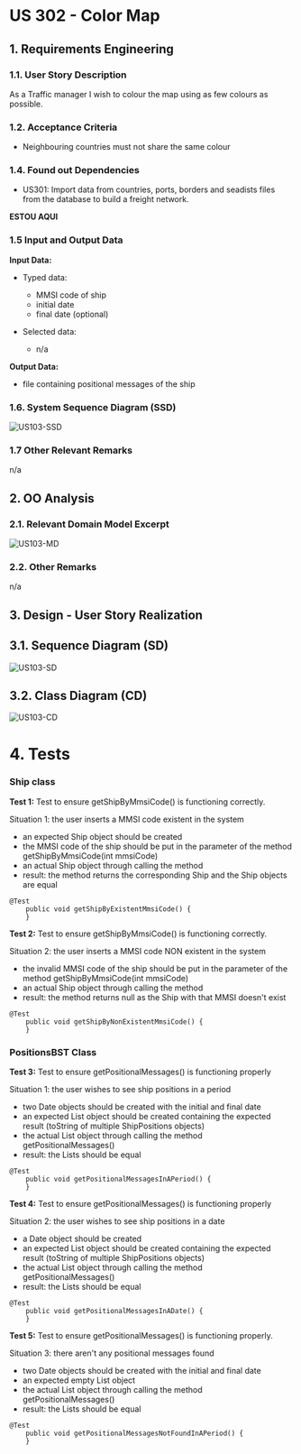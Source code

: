 # US 302 - Color Map

## 1. Requirements Engineering

### 1.1. User Story Description

As a Traffic manager I wish to colour the map using as few colours as possible.

### 1.2. Acceptance Criteria

* Neighbouring countries must not share the same colour

### 1.4. Found out Dependencies

* US301: Import data from countries, ports, borders and seadists files from the database to build a freight network.

**ESTOU AQUI**
### 1.5 Input and Output Data

**Input Data:**

* Typed data:
    * MMSI code of ship
    * initial date
    * final date (optional)

* Selected data:
    * n/a


**Output Data:**

* file containing positional messages of the ship


### 1.6. System Sequence Diagram (SSD)

![US103-SSD](US103_SSD.svg)


### 1.7 Other Relevant Remarks

n/a


## 2. OO Analysis

### 2.1. Relevant Domain Model Excerpt

![US103-MD](US103_DM.svg)

### 2.2. Other Remarks

n/a



## 3. Design - User Story Realization

## 3.1. Sequence Diagram (SD)

![US103-SD](US103_SD.svg)

## 3.2. Class Diagram (CD)

![US103-CD](US103_CD.svg)

# 4. Tests

### Ship class

**Test 1:** Test to ensure getShipByMmsiCode() is functioning correctly.

Situation 1: the user inserts a MMSI code existent in the system
- an expected Ship object should be created
- the MMSI code of the ship should be put in the parameter of the method getShipByMmsiCode(int mmsiCode)
- an actual Ship object through calling the method
- result: the method returns the corresponding Ship and the Ship objects are equal

```
@Test
    public void getShipByExistentMmsiCode() {
    }
```

**Test 2:** Test to ensure getShipByMmsiCode() is functioning correctly.

Situation 2: the user inserts a MMSI code NON existent in the system
* the invalid MMSI code of the ship should be put in the parameter of the method getShipByMmsiCode(int mmsiCode)
* an actual Ship object through calling the method
* result: the method returns null as the Ship with that MMSI doesn't exist

```
@Test
    public void getShipByNonExistentMmsiCode() {
    }
```

### PositionsBST Class

**Test 3:** Test to ensure getPositionalMessages() is functioning properly

Situation 1: the user wishes to see ship positions in a period
* two Date objects should be created with the initial and final date
* an expected List object should be created containing the expected result (toString of multiple ShipPositions objects)
* the actual List object through calling the method getPositionalMessages()
* result: the Lists should be equal

```
@Test
    public void getPositionalMessagesInAPeriod() {
    }
```

**Test 4:** Test to ensure getPositionalMessages() is functioning properly

Situation 2: the user wishes to see ship positions in a date
* a Date object should be created
* an expected List object should be created containing the expected result (toString of multiple ShipPositions objects)
* the actual List object through calling the method getPositionalMessages()
* result: the Lists should be equal

```
@Test
    public void getPositionalMessagesInADate() {
    }
```

**Test 5:** Test to ensure getPositionalMessages() is functioning properly.

Situation 3: there aren't any positional messages found
* two Date objects should be created with the initial and final date
* an expected empty List object
* the actual List object through calling the method getPositionalMessages()
* result: the Lists should be equal

```
@Test
    public void getPositionalMessagesNotFoundInAPeriod() {
    }
```





